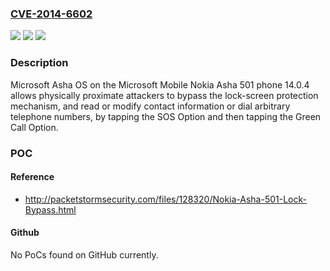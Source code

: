 ### [CVE-2014-6602](https://cve.mitre.org/cgi-bin/cvename.cgi?name=CVE-2014-6602)
![](https://img.shields.io/static/v1?label=Product&message=n%2Fa&color=blue)
![](https://img.shields.io/static/v1?label=Version&message=n%2Fa&color=blue)
![](https://img.shields.io/static/v1?label=Vulnerability&message=n%2Fa&color=brighgreen)

### Description

Microsoft Asha OS on the Microsoft Mobile Nokia Asha 501 phone 14.0.4 allows physically proximate attackers to bypass the lock-screen protection mechanism, and read or modify contact information or dial arbitrary telephone numbers, by tapping the SOS Option and then tapping the Green Call Option.

### POC

#### Reference
- http://packetstormsecurity.com/files/128320/Nokia-Asha-501-Lock-Bypass.html

#### Github
No PoCs found on GitHub currently.

